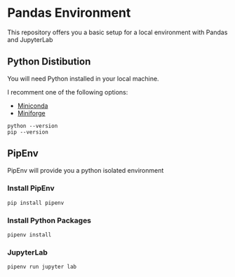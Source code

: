# Pandas Environment

This repository offers you a basic setup for a local environment with Pandas and JupyterLab

## Python Distibution

You will need Python installed in your local machine.

I recomment one of the following options:

- [Miniconda](https://docs.conda.io/en/latest/miniconda.html)
- [Miniforge](https://github.com/conda-forge/miniforge)


```
python --version
pip --version
```

## PipEnv

PipEnv will provide you a python isolated environment

### Install PipEnv

```
pip install pipenv
```

### Install Python Packages

```
pipenv install
```

### JupyterLab

``` 
pipenv run jupyter lab
```